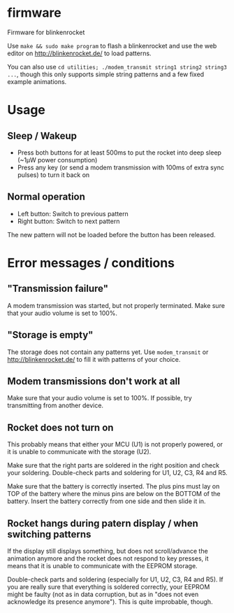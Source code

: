 # firmware
Firmware for blinkenrocket

Use `make && sudo make program` to flash a blinkenrocket and use the web
editor on <http://blinkenrocket.de/> to load patterns.

You can also use `cd utilities; ./modem_transmit string1 string2 string3 ...`,
though this only supports simple string patterns and a few fixed example
animations.

# Usage

## Sleep / Wakeup

* Press both buttons for at least 500ms to put the rocket into deep sleep
  (~1µW power consumption)
* Press any key (or send a modem transmission with 100ms of extra sync pulses)
  to turn it back on

## Normal operation

* Left button: Switch to previous pattern
* Right button: Switch to next pattern

The new pattern will not be loaded before the button has been released.

# Error messages / conditions

## "Transmission failure"

A modem transmission was started, but not properly terminated. Make sure that
your audio volume is set to 100%.

## "Storage is empty"

The storage does not contain any patterns yet. Use `modem_transmit` or
<http://blinkenrocket.de/> to fill it with patterns of your choice.

## Modem transmissions don't work at all

Make sure that your audio volume is set to 100%. If possible, try transmitting
from another device.

## Rocket does not turn on

This probably means that either your MCU (U1) is not properly powered,
or it is unable to communicate with the storage (U2).

Make sure that the right parts are soldered in the right position and check
your soldering. Double-check parts and soldering for U1, U2, C3, R4 and R5.

Make sure that the battery is correctly inserted. The plus pins must lay on TOP
of the battery where the minus pins are below on the BOTTOM of the battery. 
Insert the battery correctly from one side and then slide it in.

## Rocket hangs during patern display / when switching patterns

If the display still displays something, but does not scroll/advance the
animation anymore and the rocket does not respond to key presses, it means that
it is unable to communicate with the EEPROM storage.

Double-check parts and soldering (especially for U1, U2, C3, R4 and R5). If you
are really sure that everything is soldered correctly, your EEPROM might be
faulty (not as in data corruption, but as in "does not even acknowledge its
presence anymore"). This is quite improbable, though.
